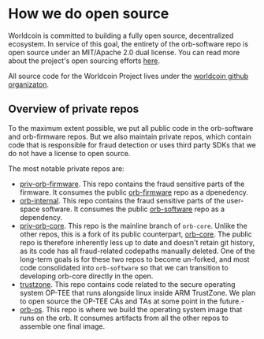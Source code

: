 # How we do open source

Worldcoin is committed to building a fully open source, decentralized
ecosystem. In service of this goal, the entirety of the orb-software repo is
open source under an MIT/Apache 2.0 dual license. You can read more about the
project's open sourcing efforts [here][blog].

All source code for the Worldcoin Project lives under the [worldcoin github
organizaton][github org].

## Overview of private repos

To the maximum extent possible, we put all public code in the orb-software and
orb-firmware repos. But we also maintain private repos, which contain code that
is responsible for fraud detection or uses third party SDKs that we do not have
a license to open source.

The most notable private repos are:

- [priv-orb-firmware][priv-orb-firmware]. This repo contains the fraud
  sensitive parts of the firmware. It consumes the public
  [orb-firmware][orb-firmware] repo as a dpenedency.
- [orb-internal][orb-internal]. This repo contains the fraud sensitive parts of
  the user-space software. It consumes the public [orb-software][orb-software]
  repo as a dependency.
- [priv-orb-core][priv-orb-core]. This repo is the mainline branch of
  `orb-core`. Unlike the other repos, this is a fork of its public counterpart,
  [orb-core][orb-core]. The public repo is therefore inherently less up to date
  and doesn't retain git history, as its code has all fraud-related codepaths
  manually deleted. One of the long-term goals is for these two repos to become
  un-forked, and most code consolidated into `orb-software` so that we can
  transition to developing orb-core directly in the open.
- [trustzone][trustzone]. This repo contains code related to the secure
  operating system OP-TEE that runs alongside linux inside ARM TrustZone. We
  plan to open source the OP-TEE CAs and TAs at some point in the future.-
- [orb-os][orb-os]. This repo is where we build the operating system image that
  runs on the orb. It consumes artifacts from all the other repos to assemble
  one final image.

[blog]: https://worldcoin.org/blog/engineering/worldcoin-foundation-open-sources-core-components-orb-software
[github org]: https://github.com/worldcoin
[open-sourcing]: https://worldcoin.org/blog/engineering/worldcoin-foundation-open-sources-core-components-orb-software
[orb-core]: https://github.com/worldcoin/orb-core
[orb-firmware]: https://github.com/worldcoin/orb-firmware
[orb-internal]: https://github.com/worldcoin/orb-internal
[orb-os]: https://github.com/worldcoin/orb-os
[orb-software]: https://github.com/worldcoin/orb-software
[priv-orb-core]: https://github.com/worldcoin/priv-orb-core
[priv-orb-firmware]: https://github.com/worldcoin/priv-orb-firmware
[trustzone]: https://github.com/worldcoin/TrustZone

